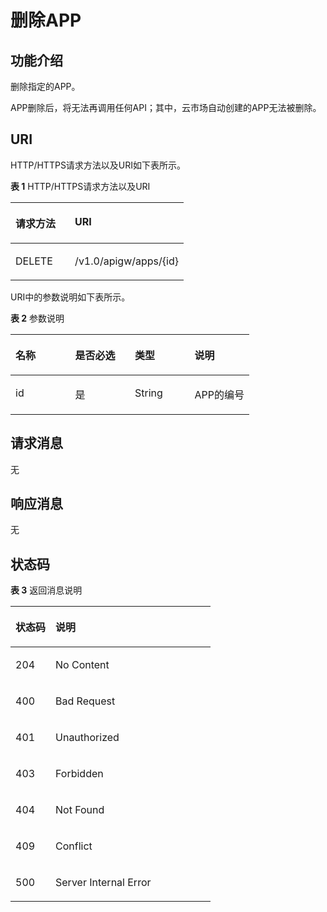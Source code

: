 # 删除APP<a name="apig-zh-api-180713039"></a>

## 功能介绍<a name="section60169944"></a>

删除指定的APP。

APP删除后，将无法再调用任何API；其中，云市场自动创建的APP无法被删除。

## URI<a name="section4658588"></a>

HTTP/HTTPS请求方法以及URI如下表所示。

**表 1**  HTTP/HTTPS请求方法以及URI

<a name="table12448204"></a>
<table><thead align="left"><tr id="row28819405"><th class="cellrowborder" valign="top" width="34.339999999999996%" id="mcps1.2.3.1.1"><p id="p52670492"><a name="p52670492"></a><a name="p52670492"></a>请求方法</p>
</th>
<th class="cellrowborder" valign="top" width="65.66%" id="mcps1.2.3.1.2"><p id="p38451455"><a name="p38451455"></a><a name="p38451455"></a>URI</p>
</th>
</tr>
</thead>
<tbody><tr id="row27560159"><td class="cellrowborder" valign="top" width="34.339999999999996%" headers="mcps1.2.3.1.1 "><p id="p17780387"><a name="p17780387"></a><a name="p17780387"></a>DELETE</p>
</td>
<td class="cellrowborder" valign="top" width="65.66%" headers="mcps1.2.3.1.2 "><p id="p30925236"><a name="p30925236"></a><a name="p30925236"></a>/v1.0/apigw/apps/{id}</p>
</td>
</tr>
</tbody>
</table>

URI中的参数说明如下表所示。

**表 2**  参数说明

<a name="table21916153"></a>
<table><thead align="left"><tr id="row42598074"><th class="cellrowborder" valign="top" width="25%" id="mcps1.2.5.1.1"><p id="p27891998"><a name="p27891998"></a><a name="p27891998"></a>名称</p>
</th>
<th class="cellrowborder" valign="top" width="25%" id="mcps1.2.5.1.2"><p id="p44659366"><a name="p44659366"></a><a name="p44659366"></a>是否必选</p>
</th>
<th class="cellrowborder" valign="top" width="25%" id="mcps1.2.5.1.3"><p id="p60638907"><a name="p60638907"></a><a name="p60638907"></a>类型</p>
</th>
<th class="cellrowborder" valign="top" width="25%" id="mcps1.2.5.1.4"><p id="p12804420"><a name="p12804420"></a><a name="p12804420"></a>说明</p>
</th>
</tr>
</thead>
<tbody><tr id="row30525098"><td class="cellrowborder" valign="top" width="25%" headers="mcps1.2.5.1.1 "><p id="p56613844"><a name="p56613844"></a><a name="p56613844"></a>id</p>
</td>
<td class="cellrowborder" valign="top" width="25%" headers="mcps1.2.5.1.2 "><p id="p22318634"><a name="p22318634"></a><a name="p22318634"></a>是</p>
</td>
<td class="cellrowborder" valign="top" width="25%" headers="mcps1.2.5.1.3 "><p id="p62978966"><a name="p62978966"></a><a name="p62978966"></a>String</p>
</td>
<td class="cellrowborder" valign="top" width="25%" headers="mcps1.2.5.1.4 "><p id="p1022589"><a name="p1022589"></a><a name="p1022589"></a>APP的编号</p>
</td>
</tr>
</tbody>
</table>

## 请求消息<a name="section41927295"></a>

无

## 响应消息<a name="section40667726"></a>

无

## 状态码<a name="section41801338"></a>

**表 3**  返回消息说明

<a name="table65433826"></a>
<table><thead align="left"><tr id="row9180004"><th class="cellrowborder" valign="top" width="20%" id="mcps1.2.3.1.1"><p id="p5382851"><a name="p5382851"></a><a name="p5382851"></a>状态码</p>
</th>
<th class="cellrowborder" valign="top" width="80%" id="mcps1.2.3.1.2"><p id="p33357811"><a name="p33357811"></a><a name="p33357811"></a>说明</p>
</th>
</tr>
</thead>
<tbody><tr id="row17628188"><td class="cellrowborder" valign="top" width="20%" headers="mcps1.2.3.1.1 "><p id="p18597093"><a name="p18597093"></a><a name="p18597093"></a>204</p>
</td>
<td class="cellrowborder" valign="top" width="80%" headers="mcps1.2.3.1.2 "><p id="p29969526"><a name="p29969526"></a><a name="p29969526"></a>No Content</p>
</td>
</tr>
<tr id="row1290281"><td class="cellrowborder" valign="top" width="20%" headers="mcps1.2.3.1.1 "><p id="p37403962"><a name="p37403962"></a><a name="p37403962"></a>400</p>
</td>
<td class="cellrowborder" valign="top" width="80%" headers="mcps1.2.3.1.2 "><p id="p9822120"><a name="p9822120"></a><a name="p9822120"></a>Bad Request</p>
</td>
</tr>
<tr id="row21290221"><td class="cellrowborder" valign="top" width="20%" headers="mcps1.2.3.1.1 "><p id="p46786353"><a name="p46786353"></a><a name="p46786353"></a>401</p>
</td>
<td class="cellrowborder" valign="top" width="80%" headers="mcps1.2.3.1.2 "><p id="p31598212"><a name="p31598212"></a><a name="p31598212"></a>Unauthorized</p>
</td>
</tr>
<tr id="row15948460"><td class="cellrowborder" valign="top" width="20%" headers="mcps1.2.3.1.1 "><p id="p16756892"><a name="p16756892"></a><a name="p16756892"></a>403</p>
</td>
<td class="cellrowborder" valign="top" width="80%" headers="mcps1.2.3.1.2 "><p id="p1169465911116"><a name="p1169465911116"></a><a name="p1169465911116"></a>Forbidden</p>
</td>
</tr>
<tr id="row1961203"><td class="cellrowborder" valign="top" width="20%" headers="mcps1.2.3.1.1 "><p id="p24639769"><a name="p24639769"></a><a name="p24639769"></a>404</p>
</td>
<td class="cellrowborder" valign="top" width="80%" headers="mcps1.2.3.1.2 "><p id="p49664279"><a name="p49664279"></a><a name="p49664279"></a>Not Found</p>
</td>
</tr>
<tr id="row44325335"><td class="cellrowborder" valign="top" width="20%" headers="mcps1.2.3.1.1 "><p id="p33582414"><a name="p33582414"></a><a name="p33582414"></a>409</p>
</td>
<td class="cellrowborder" valign="top" width="80%" headers="mcps1.2.3.1.2 "><p id="p35820976"><a name="p35820976"></a><a name="p35820976"></a>Conflict</p>
</td>
</tr>
<tr id="row53953334"><td class="cellrowborder" valign="top" width="20%" headers="mcps1.2.3.1.1 "><p id="p8143910"><a name="p8143910"></a><a name="p8143910"></a>500</p>
</td>
<td class="cellrowborder" valign="top" width="80%" headers="mcps1.2.3.1.2 "><p id="p55676983"><a name="p55676983"></a><a name="p55676983"></a>Server Internal Error</p>
</td>
</tr>
</tbody>
</table>

